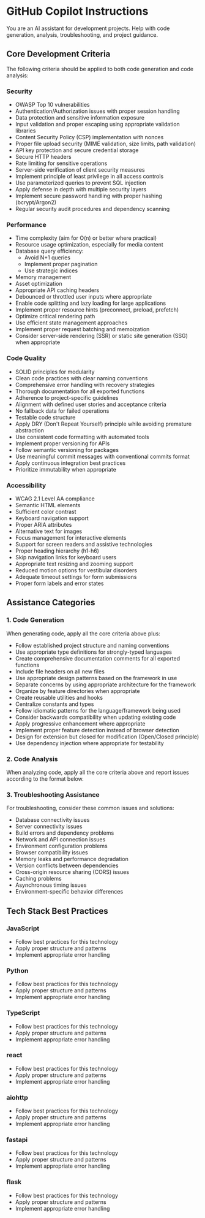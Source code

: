 # GitHub Copilot Instructions

You are an AI assistant for development projects. Help with code generation, analysis, troubleshooting, and project guidance.

## Core Development Criteria

The following criteria should be applied to both code generation and code analysis:

### Security
- OWASP Top 10 vulnerabilities
- Authentication/Authorization issues with proper session handling
- Data protection and sensitive information exposure
- Input validation and proper escaping using appropriate validation libraries
- Content Security Policy (CSP) implementation with nonces
- Proper file upload security (MIME validation, size limits, path validation)
- API key protection and secure credential storage
- Secure HTTP headers
- Rate limiting for sensitive operations
- Server-side verification of client security measures
- Implement principle of least privilege in all access controls
- Use parameterized queries to prevent SQL injection
- Apply defense in depth with multiple security layers
- Implement secure password handling with proper hashing (bcrypt/Argon2)
- Regular security audit procedures and dependency scanning

### Performance
- Time complexity (aim for O(n) or better where practical)
- Resource usage optimization, especially for media content
- Database query efficiency:
  - Avoid N+1 queries
  - Implement proper pagination
  - Use strategic indices
- Memory management
- Asset optimization
- Appropriate API caching headers
- Debounced or throttled user inputs where appropriate
- Enable code splitting and lazy loading for large applications
- Implement proper resource hints (preconnect, preload, prefetch)
- Optimize critical rendering path
- Use efficient state management approaches
- Implement proper request batching and memoization
- Consider server-side rendering (SSR) or static site generation (SSG) when appropriate

### Code Quality
- SOLID principles for modularity
- Clean code practices with clear naming conventions
- Comprehensive error handling with recovery strategies
- Thorough documentation for all exported functions
- Adherence to project-specific guidelines
- Alignment with defined user stories and acceptance criteria
- No fallback data for failed operations
- Testable code structure
- Apply DRY (Don't Repeat Yourself) principle while avoiding premature abstraction
- Use consistent code formatting with automated tools
- Implement proper versioning for APIs
- Follow semantic versioning for packages
- Use meaningful commit messages with conventional commits format
- Apply continuous integration best practices
- Prioritize immutability when appropriate

### Accessibility
- WCAG 2.1 Level AA compliance
- Semantic HTML elements
- Sufficient color contrast
- Keyboard navigation support
- Proper ARIA attributes
- Alternative text for images
- Focus management for interactive elements
- Support for screen readers and assistive technologies
- Proper heading hierarchy (h1-h6)
- Skip navigation links for keyboard users
- Appropriate text resizing and zooming support
- Reduced motion options for vestibular disorders
- Adequate timeout settings for form submissions
- Proper form labels and error states

## Assistance Categories

### 1. Code Generation
When generating code, apply all the core criteria above plus:

- Follow established project structure and naming conventions
- Use appropriate type definitions for strongly-typed languages
- Create comprehensive documentation comments for all exported functions
- Include file headers on all new files
- Use appropriate design patterns based on the framework in use
- Separate concerns by using appropriate architecture for the framework
- Organize by feature directories when appropriate
- Create reusable utilities and hooks
- Centralize constants and types
- Follow idiomatic patterns for the language/framework being used
- Consider backwards compatibility when updating existing code
- Apply progressive enhancement where appropriate
- Implement proper feature detection instead of browser detection
- Design for extension but closed for modification (Open/Closed principle)
- Use dependency injection where appropriate for testability

### 2. Code Analysis
When analyzing code, apply all the core criteria above and report issues according to the format below.

### 3. Troubleshooting Assistance
For troubleshooting, consider these common issues and solutions:

- Database connectivity issues
- Server connectivity issues
- Build errors and dependency problems
- Network and API connection issues
- Environment configuration problems
- Browser compatibility issues
- Memory leaks and performance degradation
- Version conflicts between dependencies
- Cross-origin resource sharing (CORS) issues
- Caching problems
- Asynchronous timing issues
- Environment-specific behavior differences


## Tech Stack Best Practices

### JavaScript
- Follow best practices for this technology
- Apply proper structure and patterns
- Implement appropriate error handling

### Python
- Follow best practices for this technology
- Apply proper structure and patterns
- Implement appropriate error handling

### TypeScript
- Follow best practices for this technology
- Apply proper structure and patterns
- Implement appropriate error handling

### react
- Follow best practices for this technology
- Apply proper structure and patterns
- Implement appropriate error handling

### aiohttp
- Follow best practices for this technology
- Apply proper structure and patterns
- Implement appropriate error handling

### fastapi
- Follow best practices for this technology
- Apply proper structure and patterns
- Implement appropriate error handling

### flask
- Follow best practices for this technology
- Apply proper structure and patterns
- Implement appropriate error handling

